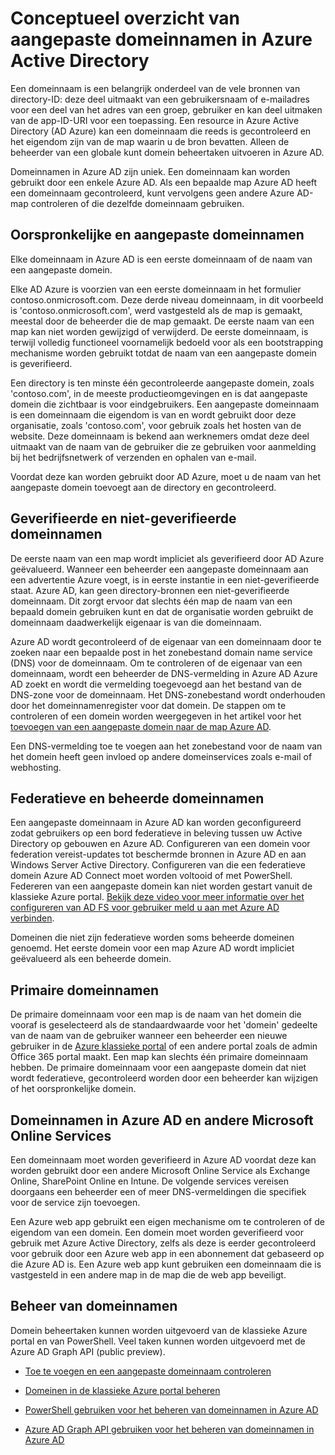 <properties
    pageTitle="Conceptueel overzicht van aangepaste domeinnamen in Azure Active Directory | Microsoft Azure"
    description="Het conceptueel kader voor het gebruik van aangepaste domeinnamen in Azure Active directory, met inbegrip van de Federatie voor eenmalige aanmelding wordt uitgelegd"
    services="active-directory"
    documentationCenter=""
    authors="jeffsta"
    manager="femila"
    editor=""/>

<tags
    ms.service="active-directory"
    ms.workload="identity"
    ms.tgt_pltfrm="na"
    ms.devlang="na"
    ms.topic="article"
    ms.date="10/04/2016"
    ms.author="curtand;jeffsta"/>

# <a name="conceptual-overview-of-custom-domain-names-in-azure-active-directory"></a>Conceptueel overzicht van aangepaste domeinnamen in Azure Active Directory

Een domeinnaam is een belangrijk onderdeel van de vele bronnen van directory-ID: deze deel uitmaakt van een gebruikersnaam of e-mailadres voor een deel van het adres van een groep, gebruiker en kan deel uitmaken van de app-ID-URI voor een toepassing. Een resource in Azure Active Directory (AD Azure) kan een domeinnaam die reeds is gecontroleerd en het eigendom zijn van de map waarin u de bron bevatten. Alleen de beheerder van een globale kunt domein beheertaken uitvoeren in Azure AD.

Domeinnamen in Azure AD zijn uniek. Een domeinnaam kan worden gebruikt door een enkele Azure AD. Als een bepaalde map Azure AD heeft een domeinnaam gecontroleerd, kunt vervolgens geen andere Azure AD-map controleren of die dezelfde domeinnaam gebruiken.

## <a name="initial-and-custom-domain-names"></a>Oorspronkelijke en aangepaste domeinnamen

Elke domeinnaam in Azure AD is een eerste domeinnaam of de naam van een aangepaste domein.

Elke AD Azure is voorzien van een eerste domeinnaam in het formulier contoso.onmicrosoft.com. Deze derde niveau domeinnaam, in dit voorbeeld is 'contoso.onmicrosoft.com', werd vastgesteld als de map is gemaakt, meestal door de beheerder die de map gemaakt. De eerste naam van een map kan niet worden gewijzigd of verwijderd. De eerste domeinnaam, is terwijl volledig functioneel voornamelijk bedoeld voor als een bootstrapping mechanisme worden gebruikt totdat de naam van een aangepaste domein is geverifieerd.

Een directory is ten minste één gecontroleerde aangepaste domein, zoals 'contoso.com', in de meeste productieomgevingen en is dat aangepaste domein die zichtbaar is voor eindgebruikers. Een aangepaste domeinnaam is een domeinnaam die eigendom is van en wordt gebruikt door deze organisatie, zoals 'contoso.com', voor gebruik zoals het hosten van de website. Deze domeinnaam is bekend aan werknemers omdat deze deel uitmaakt van de naam van de gebruiker die ze gebruiken voor aanmelding bij het bedrijfsnetwerk of verzenden en ophalen van e-mail.

Voordat deze kan worden gebruikt door AD Azure, moet u de naam van het aangepaste domein toevoegt aan de directory en gecontroleerd.

## <a name="verified-and-unverified-domain-names"></a>Geverifieerde en niet-geverifieerde domeinnamen

De eerste naam van een map wordt impliciet als geverifieerd door AD Azure geëvalueerd. Wanneer een beheerder een aangepaste domeinnaam aan een advertentie Azure voegt, is in eerste instantie in een niet-geverifieerde staat. Azure AD, kan geen directory-bronnen een niet-geverifieerde domeinnaam. Dit zorgt ervoor dat slechts één map de naam van een bepaald domein gebruiken kunt en dat de organisatie worden gebruikt de domeinnaam daadwerkelijk eigenaar is van die domeinnaam.

Azure AD wordt gecontroleerd of de eigenaar van een domeinnaam door te zoeken naar een bepaalde post in het zonebestand domain name service (DNS) voor de domeinnaam. Om te controleren of de eigenaar van een domeinnaam, wordt een beheerder de DNS-vermelding in Azure AD Azure AD zoekt en wordt die vermelding toegevoegd aan het bestand van de DNS-zone voor de domeinnaam. Het DNS-zonebestand wordt onderhouden door het domeinnamenregister voor dat domein. De stappen om te controleren of een domein worden weergegeven in het artikel voor het [toevoegen van een aangepaste domein naar de map Azure AD](active-directory-add-domain.md).

Een DNS-vermelding toe te voegen aan het zonebestand voor de naam van het domein heeft geen invloed op andere domeinservices zoals e-mail of webhosting.

## <a name="federated-and-managed-domain-names"></a>Federatieve en beheerde domeinnamen

Een aangepaste domeinnaam in Azure AD kan worden geconfigureerd zodat gebruikers op een bord federatieve in beleving tussen uw Active Directory op gebouwen en Azure AD. Configureren van een domein voor federation vereist-updates tot beschermde bronnen in Azure AD en aan Windows Server Active Directory. Configureren van die een federatieve domein Azure AD Connect moet worden voltooid of met PowerShell. Federeren van een aangepaste domein kan niet worden gestart vanuit de klassieke Azure portal. [Bekijk deze video voor meer informatie over het configureren van AD FS voor gebruiker meld u aan met Azure AD verbinden](http://channel9.msdn.com/Series/Azure-Active-Directory-Videos-Demos/Configuring-AD-FS-for-user-sign-in-with-Azure-AD-Connect).

Domeinen die niet zijn federatieve worden soms beheerde domeinen genoemd. Het eerste domein voor een map Azure AD wordt impliciet geëvalueerd als een beheerde domein.

## <a name="primary-domain-names"></a>Primaire domeinnamen

De primaire domeinnaam voor een map is de naam van het domein die vooraf is geselecteerd als de standaardwaarde voor het 'domein' gedeelte van de naam van de gebruiker wanneer een beheerder een nieuwe gebruiker in de [Azure klassieke portal](https://manage.windowsazure.com/) of een andere portal zoals de admin Office 365 portal maakt. Een map kan slechts één primaire domeinnaam hebben. De primaire domeinnaam voor een aangepaste domein dat niet wordt federatieve, gecontroleerd worden door een beheerder kan wijzigen of het oorspronkelijke domein.

## <a name="domain-names-in-azure-ad-and-other-microsoft-online-services"></a>Domeinnamen in Azure AD en andere Microsoft Online Services

Een domeinnaam moet worden geverifieerd in Azure AD voordat deze kan worden gebruikt door een andere Microsoft Online Service als Exchange Online, SharePoint Online en Intune. De volgende services vereisen doorgaans een beheerder een of meer DNS-vermeldingen die specifiek voor de service zijn toevoegen.

Een Azure web app gebruikt een eigen mechanisme om te controleren of de eigendom van een domein. Een domein moet worden geverifieerd voor gebruik met Azure Active Directory, zelfs als deze is eerder gecontroleerd voor gebruik door een Azure web app in een abonnement dat gebaseerd op die Azure AD is. Een Azure web app kunt gebruiken een domeinnaam die is vastgesteld in een andere map in de map die de web app beveiligt.

## <a name="managing-domain-names"></a>Beheer van domeinnamen

Domein beheertaken kunnen worden uitgevoerd van de klassieke Azure portal en van PowerShell. Veel taken kunnen worden uitgevoerd met de Azure AD Graph API (public preview).

-   [Toe te voegen en een aangepaste domeinnaam controleren](active-directory-add-domain.md)

-   [Domeinen in de klassieke Azure portal beheren](active-directory-add-manage-domain-names.md)

-   [PowerShell gebruiken voor het beheren van domeinnamen in Azure AD](https://msdn.microsoft.com/library/azure/e1ef403f-3347-4409-8f46-d72dafa116e0#BKMK_ManageDomains)

-   [Azure AD Graph API gebruiken voor het beheren van domeinnamen in Azure AD](https://msdn.microsoft.com/Library/Azure/Ad/Graph/api/domains-operations)

